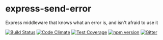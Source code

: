 # express-send-error
Express middleware that knows what an error is, and isn't afraid to use it

[![Build Status](https://travis-ci.org/octoblu/express-send-error.svg?branch=master)](https://travis-ci.org/octoblu/express-send-error)
[![Code Climate](https://codeclimate.com/github/octoblu/express-send-error/badges/gpa.svg)](https://codeclimate.com/github/octoblu/express-send-error)
[![Test Coverage](https://codeclimate.com/github/octoblu/express-send-error/badges/coverage.svg)](https://codeclimate.com/github/octoblu/express-send-error)
[![npm version](https://badge.fury.io/js/express-send-error.svg)](http://badge.fury.io/js/express-send-error)
[![Gitter](https://badges.gitter.im/octoblu/help.svg)](https://gitter.im/octoblu/help)
